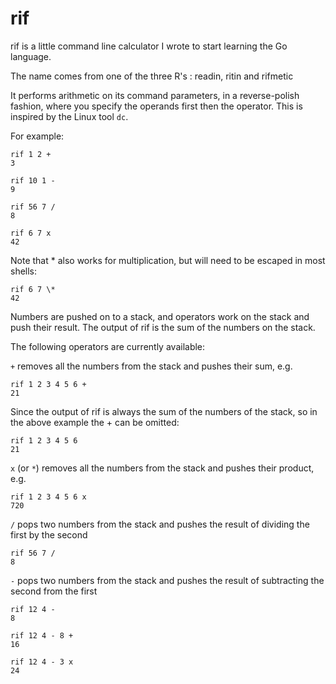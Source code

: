 # rif
rif is a little command line calculator I wrote to start learning the Go language.

The name comes from one of the three R's : readin, ritin and rifmetic

It performs arithmetic on its command parameters, in a reverse-polish fashion, where you specify the operands first then the operator. This is inspired by the Linux tool `dc`.

For example:

    rif 1 2 +
    3

    rif 10 1 -
    9

    rif 56 7 /
    8

    rif 6 7 x
    42

Note that * also works for multiplication, but will need to be escaped in most shells:

    rif 6 7 \*
    42

Numbers are pushed on to a stack, and operators work on the stack and push their result. The output of rif is the sum of the numbers on the stack.


The following operators are currently available:

`+` removes all the numbers from the stack and pushes their sum, e.g.

    rif 1 2 3 4 5 6 +
    21

Since the output of rif is always the sum of the numbers of the stack, so in the above example the + can be omitted:

    rif 1 2 3 4 5 6
    21


`x` (or `*`) removes all the numbers from the stack and pushes their product, e.g.

    rif 1 2 3 4 5 6 x
    720


`/` pops two numbers from the stack and pushes the result of dividing the first by the second

    rif 56 7 /
    8

`-` pops two numbers from the stack and pushes the result of subtracting the second from the first

    rif 12 4 -
    8

    rif 12 4 - 8 +
    16

    rif 12 4 - 3 x
    24
    
